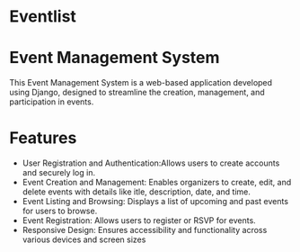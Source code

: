 # Eventlist

# Event Management System
This Event Management System is a web-based application developed using Django, designed to streamline the creation, management, and participation in events.

 # Features
- User Registration and Authentication:Allows users to create accounts and securely log in.
- Event Creation and Management: Enables organizers to create, edit, and delete events with details like itle, description, date, and time.
- Event Listing and Browsing: Displays a list of upcoming and past events for users to browse.
- Event Registration: Allows users to register or RSVP for events.
- Responsive Design: Ensures accessibility and functionality across various devices and screen sizes
